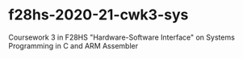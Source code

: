 # f28hs-2020-21-cwk3-sys

Coursework 3 in F28HS "Hardware-Software Interface"  on Systems Programming in C and ARM Assembler